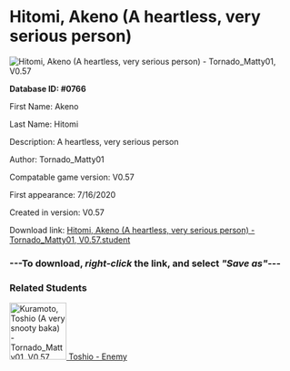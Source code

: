 # Hitomi, Akeno (A heartless, very serious person)

<img src="../../Files/Images/Hitomi, Akeno (A heartless, very serious person).png" title="Hitomi, Akeno (A heartless, very serious person) - Tornado_Matty01, V0.57">

**Database ID: #0766**

First Name: Akeno

Last Name: Hitomi

Description: A heartless, very serious person

Author: Tornado_Matty01

Compatable game version: V0.57

First appearance: 7/16/2020

Created in version: V0.57

Download link: <a href="https://raw.githubusercontent.com/Arbiter1223/Daigaku-Gurashi-Custom-Students/master/Files/Student%20Files/Hitomi%2C%20Akeno%20(A%20heartless%2C%20very%20serious%20person)%20-%20Tornado_Matty01%2C%20V0.57.student">Hitomi, Akeno (A heartless, very serious person) - Tornado_Matty01, V0.57.student</a>

### ---**To download, _right-click_ the link, and select _"Save as"_**---

### Related Students

<a href="Kuramoto, Toshio (A very snooty baka).md"><img src="../../Files/Thumbs/Kuramoto, Toshio (A very snooty baka).png" height="100" width="100" title="Kuramoto, Toshio (A very snooty baka) - Tornado_Matty01, V0.57"></a><a href="Kuramoto, Toshio (A very snooty baka).md"> Toshio - Enemy</a>

